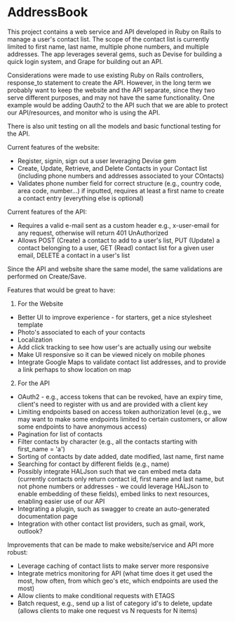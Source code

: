 AddressBook
===========

This project contains a web service and API developed in Ruby on Rails to manage a user's contact list. The scope of the contact list is currently limited to first name, last name, multiple phone numbers, and multiple addresses. The app leverages several gems, such as Devise for building a quick login system, and Grape for building out an API.

Considerations were made to use existing Ruby on Rails controllers, response_to statement to create the API. However, in the long term we probably want to keep the website and the API separate, since they two serve different purposes, and may not have the same functionality. One example would be adding Oauth2 to the API such that we are able to protect our API/resources, and monitor who is using the API.

There is also unit testing on all the models and basic functional testing for the API.

Current features of the website:
* Register, signin, sign out a user leveraging Devise gem
* Create, Update, Retrieve, and Delete Contacts in your Contact list (including phone numbers and addresses associated to your COntacts)
* Validates phone number field for correct structure (e.g., country code, area code, number...) if inputted, requires at least a first name to create a contact entry (everything else is optional)

Current features of the API:
* Requires a valid e-mail sent as a custom header e.g., x-user-email for any request, otherwise will return 401 UnAuthorized
* Allows POST (Create) a contact to add to a user's list, PUT (Update) a contact belonging to a user, GET (Read) contact list for a given user email, DELETE a contact in a user's list

Since the API and website share the same model, the same validations are performed on Create/Save.  

Features that would be great to have:
1. For the Website
* Better UI to improve experience - for starters, get a nice stylesheet template
* Photo's associated to each of your contacts
* Localization
* Add click tracking to see how user's are actually using our website
* Make UI responsive so it can be viewed nicely on mobile phones
* Integrate Google Maps to validate contact list addresses, and to provide a link perhaps to show location on map

2. For the API
* OAuth2 - e.g., access tokens that can be revoked, have an expiry time, client's need to register with us and are provided with a client key
* Limiting endpoints based on access token authorization level (e.g., we may want to make some endpoints limited to certain customers, or allow some endpoints to have anonymous access)
* Pagination for list of contacts
* Filter contacts by character (e.g., all the contacts starting with first_name = 'a')
* Sorting of contacts by date added, date modified, last name, first name
* Searching for contact by different fields (e.g., name)
* Possibly integrate HALJson such that we can embed meta data (currently contacts only return contact id, first name and last name, but not phone numbers or addresses - we could leverage HALJson to enable embedding of these fields), embed links to next resources, enabling easier use of our API
* Integrating a plugin, such as swagger to create an auto-generated documentation page
* Integration with other contact list providers, such as gmail, work, outlook?

Improvements that can be made to make website/service and API more robust:
* Leverage caching of contact lists to make server more responsive
* Integrate metrics monitoring for API (what time does it get used the most, how often, from which geo's etc, which endpoints are used the most)
* Allow clients to make conditional requests with ETAGS
* Batch request, e.g., send up a list of category id's to delete, update (allows clients to make one request vs N requests for N items)

